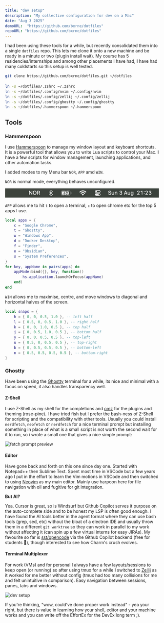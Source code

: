 ```yaml
---
title: "dev setup"
description: "My collective configuration for dev on a Mac"
date: "Aug 3 2025"
demoURL:  "https://github.com/bxrne/dotfiles"
repoURL: "https://github.com/bxrne/dotfiles"
---
```


I had been using these tools for a while, but recently consolidated them into a single `dotfiles` repo. This lets me clone it onto a new machine and be ready in a minute or two (plugin install wait). My course has 5 residencies/internships and among other placements I have had, I have had many coldstarts so this setup is well tested.


```bash
git clone https://github.com/bxrne/dotfiles.git ~/dotfiles

ln -s ~/dotfiles/.zshrc ~/.zshrc
ln -s ~/dotfiles/.config/nvim ~/.config/nvim 
ln -s ~/dotfiles/.config/zellij ~/.config/zellij 
ln -s ~/dotfiles/.config/ghostty ~/.config/ghostty 
ln -s ~/dotfiles/.hammerspoon ~/.hammerspoon 
``` 



## Tools

### Hammerspoon

I use [Hammerspoon](https://www.hammerspoon.org/) to manage my window layout and keyboard shortcuts. It is a powerful tool that allows you to write Lua scripts to control your Mac. I have a few scripts for window management, launching applications, and other automation tasks.

I added modes to my Menu bar `NOR`, `APP` amd `WIN`.

`NOR` is normal mode, everything behaves unconfigured.

![menu-hammerspoon](./menu-hammerspoon.png)


`APP` allows me to hit `t` to open a terminal, `c` to open chrome etc for the top 5 apps I use.

```lua 
local apps = {
	c = "Google Chrome",
	t = "Ghostty",
	w = "Windows App",
	d = "Docker Desktop",
	f = "Finder",
	o = "Obsidian",
	s = "System Preferences",
}
for key, appName in pairs(apps) do
	appMode:bind({}, key, function()
		hs.application.launchOrFocus(appName)
	end)
end
```

`WIN` allows me to maximise, centre, and move windows to diagonal and horizontal halves of the screen.

```lua 
local snaps = {
	h = { 0, 0, 0.5, 1.0 }, -- left half
	l = { 0.5, 0, 0.5, 1.0 }, -- right half
	k = { 0, 0, 1.0, 0.5 }, -- top half
	j = { 0, 0.5, 1.0, 0.5 }, -- bottom half
	y = { 0, 0, 0.5, 0.5 }, -- top-left
	u = { 0.5, 0, 0.5, 0.5 }, -- top-right
	b = { 0, 0.5, 0.5, 0.5 }, -- bottom-left
	n = { 0.5, 0.5, 0.5, 0.5 }, -- bottom-right
}
```


### Ghostty 

Have been using the [Ghostty](https://ghostty.org) terminal for a while, its nice and minimal with a focus on speed, it also handles transparency well.

#### Z-Shell

I use Z-Shell as my shell for the completions and [omz](https://ohmyz.sh/) for the plugins and theming (rose-pine).
I have tried fish but I prefer the bash-ness of Z-Shell for scripting and the compatibility with other tools.
Usually you could install `nerdfetch`, `neofetch` or `nerdfetch` for a nice terminal prompt but installing something in place of what is a small script is not worth the second wait for it to run, so i wrote a small one that gives a nice simple prompt:

![fetch prompt preview](./fetch.png)

#### Editor 

Have gone back and forth on this one since day one. Started with Notepad++ then Sublime Text. Spent most time in VSCode but a few years ago I put in the effort to learn the Vim motions in VSCode and then switched to using [Neovim](https://neovim.io/) as my main editor. Mainly use harpoon here for file navigation with oil and fugitive for git integration.

**But AI?**

Yea. Cursor is great, so is Windsurf but Github Copilot serves it purpose on the auto-complete side and to be honest my LSP is often good enough.
I have found the AI tools better in the agent format where they can use bash tools (grep, sed, etc) without the bloat of a electron IDE and usually throw them in a different `git worktree` so they can work in parallel to my work without affecting it (can spin up a few virtual interns for easy JIRAs). My favourite so far is [sst/opencode](https:/github.com/sst/opencode) via the Github Copilot backend (free for students 🙌), though interested to see how Charm's crush evolves.

#### Terminal Multiplexer 

For work (VMs) and for personal I always have a few layouts/sessions to keep open (or running) so after using tmux for a while I switched to [Zellij](https://zellij.dev/) as it worked for me better without config (tmux had too many collisions for me and felt unintuitive in comparison). Easy navigation between sessions, panes, tabs and windows.

![dev setup](./dev.png)

If you're thinking, "wow, could've done proper work instead" - yea your right, but there is value in learning how your shell, editor and your machine works and you can write off the EffortEx for the DevEx long term ;).

